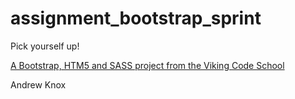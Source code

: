 assignment_bootstrap_sprint
===========================

Pick yourself up!

[A Bootstrap, HTM5 and SASS project from the Viking Code School](http://www.vikingcodeschool.com)

Andrew Knox

